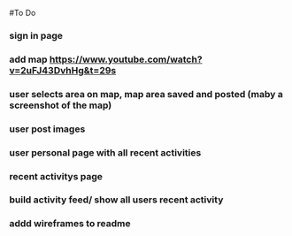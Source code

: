 #To Do

### sign in page
###  add map https://www.youtube.com/watch?v=2uFJ43DvhHg&t=29s
### user selects area on map, map area saved and posted (maby a screenshot of the map)
### user post images
### user personal page with all recent activities
### recent activitys page
### build activity feed/ show all users recent activity
### addd wireframes to readme

